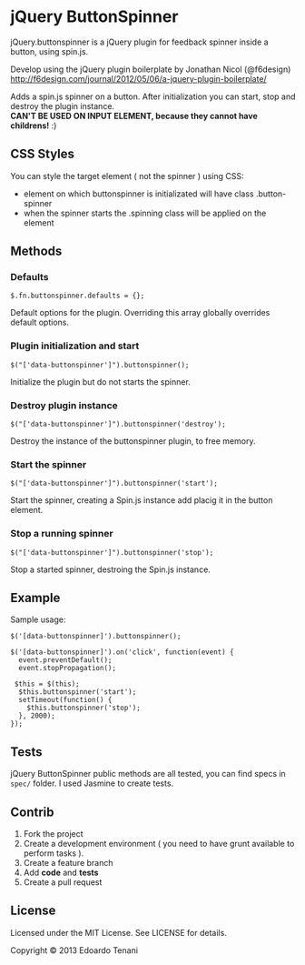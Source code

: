 # jQuery ButtonSpinner

jQuery.buttonspinner is a jQuery plugin for feedback spinner inside a button, using spin.js.

Develop using the jQuery plugin boilerplate by Jonathan Nicol (@f6design)
http://f6design.com/journal/2012/05/06/a-jquery-plugin-boilerplate/

Adds a spin.js spinner on a button. After initialization you can start, stop and destroy the plugin instance.  
**CAN'T BE USED ON INPUT ELEMENT, because they cannot have childrens!** :)

## CSS Styles

You can style the target element ( not the spinner ) using CSS:

- element on which buttonspinner is initializated will have class 
  .button-spinner
- when the spinner starts the .spinning class will be applied on the element

## Methods

### Defaults

    $.fn.buttonspinner.defaults = {};

Default options for the plugin. Overriding this array globally overrides default options.

### Plugin initialization and start

    $("['data-buttonspinner']").buttonspinner();

Initialize the plugin but do not starts the spinner.

### Destroy plugin instance

    $("['data-buttonspinner']").buttonspinner('destroy');

Destroy the instance of the buttonspinner plugin, to free memory.

### Start the spinner

    $("['data-buttonspinner']").buttonspinner('start');

Start the spinner, creating a Spin.js instance add placig it in the button element.

### Stop a running spinner

    $("['data-buttonspinner']").buttonspinner('stop');

Stop a started spinner, destroing the Spin.js instance.

## Example

Sample usage:

    $('[data-buttonspinner]').buttonspinner();

    $('[data-buttonspinner]').on('click', function(event) {
      event.preventDefault();
      event.stopPropagation();
  
     $this = $(this);
      $this.buttonspinner('start');
      setTimeout(function() {
        $this.buttonspinner('stop');
      }, 2000);
    });

## Tests

jQuery ButtonSpinner public methods are all tested, you can find specs in `spec/` folder. I used Jasmine to create tests.

## Contrib

1. Fork the project
2. Create a development environment ( you need to have grunt available to perform tasks ).
3. Create a feature branch
4. Add **code** and **tests**
5. Create a pull request

## License

Licensed under the MIT License. See LICENSE for details.

Copyright © 2013 Edoardo Tenani
